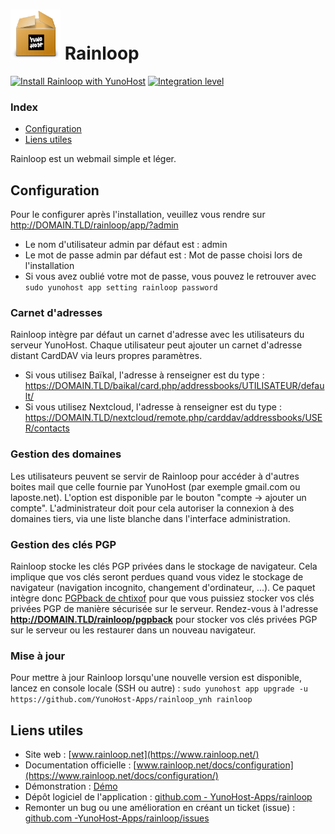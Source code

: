 # <img src="/images/yunohost_package.png" height="80px" alt="Package"> Rainloop

[![Install Rainloop with YunoHost](https://install-app.yunohost.org/install-with-yunohost.png)](https://install-app.yunohost.org/?app=rainloop) [![Integration level](https://dash.yunohost.org/integration/rainloop.svg)](https://dash.yunohost.org/appci/app/rainloop)

### Index

- [Configuration](#Configuration)
- [Liens utiles](#liens-utiles)

Rainloop est un webmail simple et léger.

## Configuration

Pour le configurer après l'installation, veuillez vous rendre sur http://DOMAIN.TLD/rainloop/app/?admin

- Le nom d'utilisateur admin par défaut est : admin
- Le mot de passe admin par défaut est : Mot de passe choisi lors de l'installation
- Si vous avez oublié votre mot de passe, vous pouvez le retrouver avec `sudo yunohost app setting rainloop password`

### Carnet d'adresses
Rainloop intègre par défaut un carnet d'adresse avec les utilisateurs du serveur YunoHost. Chaque utilisateur peut ajouter un carnet d'adresse distant CardDAV via leurs propres paramètres.
- Si vous utilisez Baïkal, l'adresse à renseigner est du type : https://DOMAIN.TLD/baikal/card.php/addressbooks/UTILISATEUR/default/
- Si vous utilisez Nextcloud, l'adresse à renseigner est du type : https://DOMAIN.TLD/nextcloud/remote.php/carddav/addressbooks/USER/contacts

### Gestion des domaines
Les utilisateurs peuvent se servir de Rainloop pour accéder à d'autres boites mail que celle fournie par YunoHost (par exemple gmail.com ou laposte.net). L'option est disponible par le bouton "compte -> ajouter un compte".
L'administrateur doit pour cela autoriser la connexion à des domaines tiers, via une liste blanche dans l'interface administration.

### Gestion des clés PGP
Rainloop stocke les clés PGP privées dans le stockage de navigateur. Cela implique que vos clés seront perdues quand vous videz le stockage de navigateur (navigation incognito, changement d'ordinateur, ...). Ce paquet intègre donc [PGPback de chtixof](https://github.com/chtixof/pgpback_ynh) pour que vous puissiez stocker vos clés privées PGP de manière sécurisée sur le serveur. Rendez-vous à l'adresse **http://DOMAIN.TLD/rainloop/pgpback** pour stocker vos clés privées PGP sur le serveur ou les restaurer dans un nouveau navigateur.

### Mise à jour
Pour mettre à jour Rainloop lorsqu'une nouvelle version est disponible, lancez en console locale (SSH ou autre) :
`sudo yunohost app upgrade -u https://github.com/YunoHost-Apps/rainloop_ynh rainloop`

## Liens utiles

+ Site web : [www.rainloop.net](https://www.rainloop.net/)
+ Documentation officielle : [www.rainloop.net/docs/configuration](https://www.rainloop.net/docs/configuration/)
+ Démonstration : [Démo](https://mail.rainloop.net/)
+ Dépôt logiciel de l'application : [github.com - YunoHost-Apps/rainloop](https://github.com/YunoHost-Apps/rainloop_ynh)
+ Remonter un bug ou une amélioration en créant un ticket (issue) : [github.com -YunoHost-Apps/rainloop/issues](https://github.com/YunoHost-Apps/rainloop_ynh/issues)

